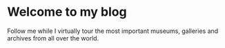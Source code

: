 # Welcome to my blog

Follow me while I virtually tour the most important museums, galleries and archives from all over the world. 